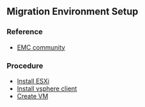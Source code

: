 ## Migration Environment Setup


### Reference
- [EMC community](https://community.emc.com/docs/DOC-39621)


### Procedure
- [Install ESXi](./file/esxi.md)
- [Install vsphere client](./file/vsphere_client.md)
- [Create VM](./file/install_vm.md)
